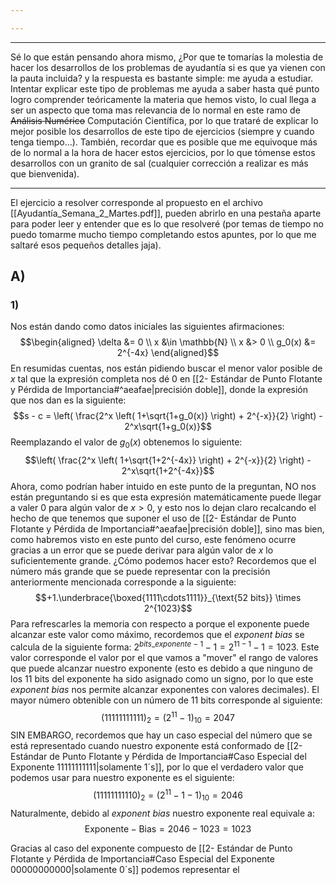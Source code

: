 ```yaml
---

---
```

____
Sé lo que están pensando ahora mismo, ¿Por que te tomarías la molestia de hacer los desarrollos de los problemas de ayudantía si es que ya vienen con la pauta incluida? y la respuesta es bastante simple: me ayuda a estudiar. Intentar explicar este tipo de problemas me ayuda a saber hasta qué punto logro comprender teóricamente la materia que hemos visto, lo cual llega a ser un aspecto que toma mas relevancia de lo normal en este ramo de ~~Análisis Numérico~~ Computación Científica, por lo que trataré de explicar lo mejor posible los desarrollos de este tipo de ejercicios (siempre y cuando tenga tiempo...). También, recordar que es posible que me equivoque más de lo normal a la hora de hacer estos ejercicios, por lo que tómense estos desarrollos con un granito de sal (cualquier corrección a realizar es más que bienvenida). 
___
El ejercicio a resolver corresponde al propuesto en el archivo [[Ayudantía_Semana_2_Martes.pdf]], pueden abrirlo en una pestaña aparte para poder leer y entender que es lo que resolveré (por temas de tiempo no puedo tomarme mucho tiempo completando estos apuntes, por lo que me saltaré esos pequeños detalles jaja).

## A)
### 1)
Nos están dando como datos iniciales las siguientes afirmaciones:
$$\begin{aligned}
	\delta &= 0 \\
	x &\in \mathbb{N} \\
	x &> 0 \\
	g_0(x) &= 2^{-4x}
\end{aligned}$$
En resumidas cuentas, nos están pidiendo buscar el menor valor posible de $x$ tal que la expresión completa nos dé 0 en [[2- Estándar de Punto Flotante y Pérdida de Importancia#^aeafae|precisión doble]], donde la expresión que nos dan es la siguiente:
$$s - c = \left( \frac{2^x \left( 1+\sqrt{1+g_0(x)} \right) + 2^{-x}}{2} \right) - 2^x\sqrt{1+g_0(x)}$$
Reemplazando el valor de $g_0(x)$ obtenemos lo siguiente:
$$\left( \frac{2^x \left( 1+\sqrt{1+2^{-4x}} \right) + 2^{-x}}{2} \right) - 2^x\sqrt{1+2^{-4x}}$$
Ahora, como podrían haber intuido en este punto de la preguntan, NO nos están preguntando si es que esta expresión matemáticamente puede llegar a valer 0 para algún valor de $x > 0$, y  esto nos lo dejan claro recalcando el hecho de que tenemos que suponer el uso de [[2- Estándar de Punto Flotante y Pérdida de Importancia#^aeafae|precisión doble]], sino mas bien, como habremos visto en este punto del curso, este fenómeno ocurre gracias a un error que se puede derivar para algún valor de $x$ lo suficientemente grande. ¿Cómo podemos hacer esto? Recordemos que el número más grande que se puede representar con la precisión anteriormente mencionada corresponde a la siguiente:
$$+1.\underbrace{\boxed{1111\cdots1111}}_{\text{52 bits}} \times 2^{1023}$$
Para refrescarles la memoria con respecto a porque el exponente puede alcanzar este valor como máximo, recordemos que el *exponent bias* se calcula de la siguiente forma: $2^{bits\_exponente\ -\ 1}-1 = 2^{11-1}-1=1023$. Este valor corresponde el valor por el que vamos a "mover" el rango de valores que puede alcanzar nuestro exponente (esto es debido a que ninguno de los 11 bits del exponente ha sido asignado como un signo, por lo que este *exponent bias* nos permite alcanzar exponentes con valores decimales). El mayor número obtenible con un número de 11 bits corresponde al siguiente:
$$(11111111111)_2 = (2^{11}-1)_{10} = 2047$$
SIN EMBARGO, recordemos que hay un caso especial del número que se está representado cuando nuestro exponente está conformado de [[2- Estándar de Punto Flotante y Pérdida de Importancia#Caso Especial del Exponente 11111111111|solamente 1´s]], por lo que el verdadero valor que podemos usar para nuestro exponente es el siguiente:
$$(11111111110)_2 = (2^{11}-1-1)_{10} = 2046$$
Naturalmente, debido al *exponent bias* nuestro exponente real equivale a:
$$\text{Exponente} - \text{Bias} = 2046 - 1023 = 1023$$

Gracias al caso del exponente compuesto de [[2- Estándar de Punto Flotante y Pérdida de Importancia#Caso Especial del Exponente 00000000000|solamente 0´s]] podemos representar el 


